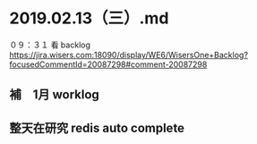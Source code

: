 # 2019.02.13（三）.md
０９：３１ 看 backlog  
https://jira.wisers.com:18090/display/WE6/WisersOne+Backlog?focusedCommentId=20087298#comment-20087298  

## 補　1月 worklog 
## 整天在研究 redis auto complete 
